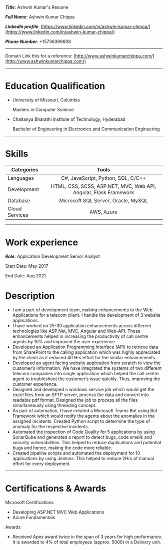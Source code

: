 **_Title_**: Ashwin Kumar's Resume 

**_Full Name_**: Ashwin Kumar Chippa

**_LinkedIn profile_**: [https://www.linkedin.com/in/ashwin-kumar-chippa/](https://www.linkedin.com/in/ashwin-kumar-chippa/)

**_Phone Number_**: +15736399608

---
Domain Link this for a reference: [http://www.ashwinkumarchippa.com/](http://www.ashwinkumarchippa.com/)

---

# Education Qualification
- University of Missouri, Columbia

  Masters in Computer Science

- Chaitanya Bharathi Institute of Technology, Hyderabad

  Bachelor of Engineering in Electronics and Communication Engineering

---

# Skills

| Categories       | Tools                                                              | 
| -------------    |:-------------:                                                     | 
| Languages        |C#, JavaScript, Python, SQL, C/C++                                  | 
| Development      |HTML, CSS, SCSS, ASP.NET, MVC, Web API, Angular, Flask Framework    | 
| Database         |Microsoft SQL Server, Oracle, MySQL                                 |  
| Cloud Services   |AWS, Azure                                                          |  

---

# Work experience 
**_Role_**: Application Development Senior Analyst

 Start Date: May 2017
 
 End Date: Aug 2021
 
# Description
 
- I am a part of development team, making enhancements to the Web Applications for a telecom client. I handle the development of 3 website applications.
- I have worked on 25-30 application enhancements across different technologies like ASP.Net, MVC, Angular and Web-API. These enhancements helped in increasing the productivity of call centre agents by 10% and improved the user experience.
- Developed an Application Programming Interface (API) to retrieve data from SharePoint to the calling application which was highly appreciated by the client as it reduced 40 Hrs effort for the similar enhancements.
- Developed an agent facing website application from scratch to view the customer’s information. We have integrated the systems of two different telecom companies into single application which helped the call centre agent to troubleshoot the customer’s issue quickly. Thus, improving the customer experience. 
- Designed and developed a windows service job which would get the excel files from an SFTP server, process the data and convert into readable pdf format. Designed the job to process all the files simultaneously using threading concept.
- As part of automation, I have created a Microsoft Teams Bot using Bot Framework which would notify the agents about the anomalies in the assigned incidents. Created Python script to determine the type of anomaly for the respective incidents.
- Automated the inspection of Code Quality for 5 applications by using SonarQube and generated a report to detect bugs, code smells and security vulnerabilities. This helped to reduce duplications and potential bugs and hence, making the code more reliable.
- Created pipeline scripts and automated the deployment for 10 applications by using Jenkins. This helped to reduce 2Hrs of manual effort for every deployment.

---

# Certifications & Awards
  
Microsoft Certifications
   - Developing ASP.NET MVC Web Applications
   - Azure Fundamentals

Awards
   - Received Apex award twice in the span of 3 years for high performance. It is awarded to 4% of total employees (approx. 5000) in a Delivery unit.
